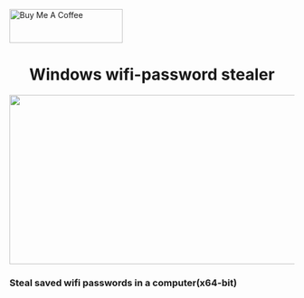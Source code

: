 

<a href="https://www.buymeacoffee.com/cyberkhare" target="_blank"><img src="https://helloimjessa.files.wordpress.com/2021/06/bmc-button.png" alt="Buy Me A Coffee" height="60" width="200" ></a>



<h1 align="center">      Windows wifi-password stealer                     </h1>

<p align="center">  <img height="300" width="570" src="https://user-images.githubusercontent.com/55875525/158027212-bc956561-fc05-44dd-b884-aa7293a9a001.jpg" > 


<h3>Steal saved wifi passwords in a computer(x64-bit)</h3>

